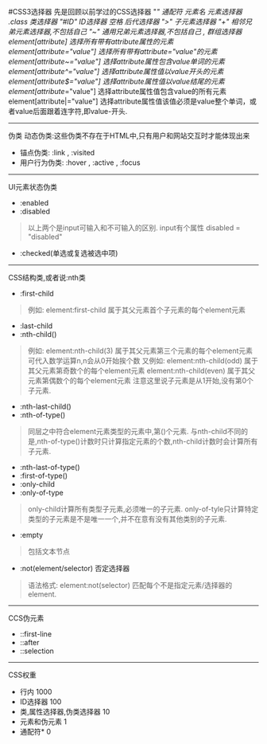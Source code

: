 #CSS3选择器
先是回顾以前学过的CSS选择器
"*" 通配符
元素名 元素选择器
.class 类选择器
"#ID" ID选择器
空格 后代选择器
">" 子元素选择器
"+" 相邻兄弟元素选择器,不包括自己
"~" 通用兄弟元素选择器,不包括自己
, 群组选择器
element[attribute] 选择所有带有attribute属性的元素
element[attribute="value"] 选择所有带有attribute="value"的元素
element[attribute~="value"] 选择attribute属性包含value单词的元素
element[attribute^="value"] 选择attribute属性值以value开头的元素
element[attribute$="value"] 选择attribute属性值以value结尾的元素
element[attribute*="value"] 选择attribute属性值包含value的所有元素
element[attribute|="value"] 选择attribute属性值该值必须是value整个单词，或者value后面跟着连字符,即value-开头.
*********
伪类
动态伪类:这些伪类不存在于HTML中,只有用户和网站交互时才能体现出来
+ 锚点伪类: :link , :visited
+ 用户行为伪类: :hover , :active , :focus
*********
UI元素状态伪类
+ :enabled
+ :disabled
>以上两个是input可输入和不可输入的区别.
>input有个属性 disabled = "disabled"
+ :checked(单选或复选被选中项)
**********
CSS结构类,或者说:nth类
+ :first-child
>例如: element:first-child 属于其父元素首个子元素的每个element元素
+ :last-child 
+ :nth-child()
>例如: element:nth-child(3) 属于其父元素第三个元素的每个element元素
>可代入数学运算n,n会从0开始挨个数
>又例如: element:nth-child(odd) 属于其父元素第奇数个的每个element元素
>       element:nth-child(even) 属于其父元素第偶数个的每个element元素
>注意这里说子元素是从1开始,没有第0个子元素.
+ :nth-last-child()
+ :nth-of-type()
> 同层之中符合element元素类型的元素中,第()个元素.
> 与nth-child不同的是,nth-of-type()计数时只计算指定元素的个数,nth-child计数时会计算所有子元素.
+ :nth-last-of-type()
+ :first-of-type()
+ :only-child
+ :only-of-type
> only-child计算所有类型子元素,必须唯一的子元素.
> only-of-tyle只计算特定类型的子元素是不是唯一一个,并不在意有没有其他类别的子元素.
+ :empty
> 包括文本节点
+ :not(element/selector) 否定选择器
> 语法格式: element:not(selector)
> 匹配每个不是指定元素/选择器的element.
*********
CCS伪元素
+ ::first-line
+ ::after
+ ::selection
***************
CSS权重
+ 行内  1000
+ ID选择器  100
+ 类,属性选择器,伪类选择器  10
+ 元素和伪元素  1
+ 通配符*  0